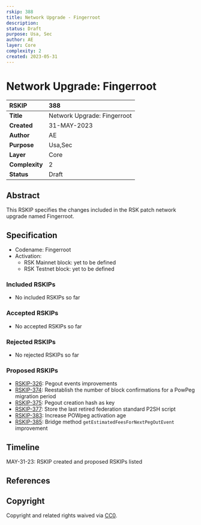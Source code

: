 ```yaml
---
rskip: 388
title: Network Upgrade - Fingerroot
description: 
status: Draft
purpose: Usa, Sec
author: AE
layer: Core
complexity: 2
created: 2023-05-31
---
```

# Network Upgrade: Fingerroot

|RSKIP          |388           |
| :------------ |:-------------|
|**Title**      |Network Upgrade: Fingerroot |
|**Created**    |31-MAY-2023 |
|**Author**     |AE |
|**Purpose**    |Usa,Sec |
|**Layer**      |Core |
|**Complexity** |2 |
|**Status**     |Draft |

## Abstract

This RSKIP specifies the changes included in the RSK patch network upgrade named Fingerroot.

## Specification

- Codename: Fingerroot
- Activation:
	- RSK Mainnet block: yet to be defined
	- RSK Testnet block: yet to be defined

### Included RSKIPs

- No included RSKIPs so far

### Accepted RSKIPs

- No accepted RSKIPs so far

### Rejected RSKIPs

- No rejected RSKIPs so far

### Proposed RSKIPs

- [RSKIP-326](https://github.com/rsksmart/RSKIPs/blob/master/IPs/RSKIP326.md): Pegout events improvements
- [RSKIP-374](https://github.com/rsksmart/RSKIPs/blob/master/IPs/RSKIP374.md): Reestablish the number of block confirmations for a PowPeg migration period
- [RSKIP-375](https://github.com/rsksmart/RSKIPs/blob/master/IPs/RSKIP375.md): Pegout creation hash as key
- [RSKIP-377](https://github.com/rsksmart/RSKIPs/blob/master/IPs/RSKIP377.md): Store the last retired federation standard P2SH script
- [RSKIP-383](https://github.com/rsksmart/RSKIPs/blob/master/IPs/RSKIP383.md): Increase POWpeg activation age
- [RSKIP-385](https://github.com/rsksmart/RSKIPs/blob/master/IPs/RSKIP385.md): Bridge method `getEstimatedFeesForNextPegOutEvent` improvement

## Timeline

MAY-31-23: RSKIP created and proposed RSKIPs listed

## References

## Copyright

Copyright and related rights waived via [CC0](https://creativecommons.org/publicdomain/zero/1.0/).

